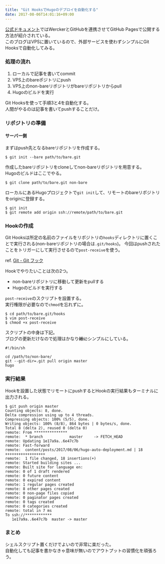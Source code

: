 ```yaml
---
title: "Git HooksでHugoのデプロイを自動化する"
date: 2017-08-06T14:01:16+09:00
---
```


[公式ドキュメント](https://gohugo.io/hosting-and-deployment/deployment-with-wercker/)ではWerckerとGitHubを連携させてGitHub Pagesで公開する方法が紹介されている。  
このブログはVPSに置いているので、外部サービスを使わずシンプルにGit Hooksで自動化してみる。

### 処理の流れ
1. ローカルで記事を書いてcommit
2. VPS上のbareポジトリにpush
3. VPS上のnon-bareリポジトリがbareリポジトリからpull
4. Hugoのビルドを実行

Git Hooksを使って手順3と4を自動化する。  
人間がやるのは記事を書いてpushすることだけ。

### リポジトリの準備

#### サーバー側
まずはpush先となるbareリポジトリを作成する。

```
$ git init --bare path/to/bare.git
```

作成したbareリポジトリをcloneしてnon-bareリポジトリを用意する。  
Hugoのビルドはここでやる。
```
$ git clone path/to/bare.git non-bare
```

ローカルにあるHugoプロジェクトで`git init`して、リモートのbareリポジトリをoriginに登録する。
```
$ git init
$ git remote add origin ssh://remote/path/to/bare.git
```

### Hookの作成
Git Hooksは所定の名前のファイルをリポジトリの`hooks`ディレクトリに置くことで実行される(non-bareリポジトリの場合は`.git/hooks`)。
今回はpushされたことをトリガーにして実行させるので`post-receive`を使う。

ref. [Git - Git フック](https://git-scm.com/book/ja/v2/Git-%E3%81%AE%E3%82%AB%E3%82%B9%E3%82%BF%E3%83%9E%E3%82%A4%E3%82%BA-Git-%E3%83%95%E3%83%83%E3%82%AF)

Hookでやりたいことは次の2つ。

- non-bareリポジトリに移動して更新をpullする
- Hugoのビルドを実行する

`post-receive`のスクリプトを設置する。  
実行権限が必要なので`chmod`を忘れずに。

```
$ cd path/to/bare.git/hooks
$ vim post-receive
$ chmod +x post-receive
```

スクリプトの中身は下記。  
ブログの更新だけなので処理はかなり~~雑に~~シンプルにしている。

```
#!/bin/sh

cd /path/to/non-bare/
git --git-dir=.git pull origin master
hugo
```

### 実行結果
Hookを設置した状態でリモートにpushするとHookの実行結果もターミナルに出力される。

```
$ git push origin master
Counting objects: 8, done.
Delta compression using up to 4 threads.
Compressing objects: 100% (5/5), done.
Writing objects: 100% (8/8), 864 bytes | 0 bytes/s, done.
Total 8 (delta 2), reused 0 (delta 0)
remote: From ***************
remote:  * branch            master     -> FETCH_HEAD
remote: Updating 1e17a9a..6e47c7b
remote: Fast-forward
remote:  content/posts/2017/08/06/hugo-auto-deployment.md | 18 ++++++++++++++++++
remote:  1 file changed, 18 insertions(+)
remote: Started building sites ...
remote: Built site for language en:
remote: 0 of 1 draft rendered
remote: 0 future content
remote: 0 expired content
remote: 1 regular pages created
remote: 8 other pages created
remote: 0 non-page files copied
remote: 0 paginator pages created
remote: 0 tags created
remote: 0 categories created
remote: total in 7 ms
To ssh://************
   1e17a9a..6e47c7b  master -> master
```

### まとめ
シェルスクリプト置くだけでよいので非常に楽だった。  
自動化しても記事を書かなきゃ意味が無いのでアウトプットの習慣化を頑張ろう。
